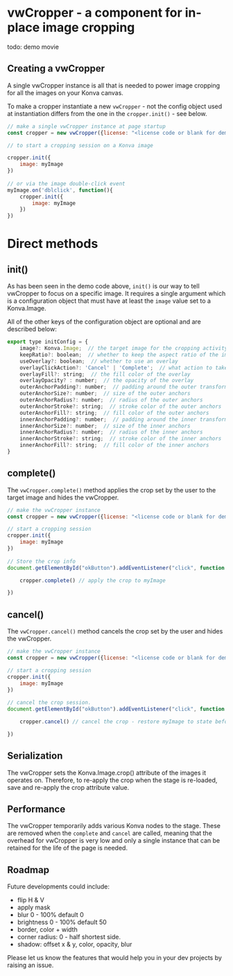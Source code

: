 
# vwCropper - a component for in-place image cropping

todo: demo movie

## Creating a vwCropper

A single vwCropper instance is all that is needed to power image cropping for all the images on your Konva canvas.

To make a cropper instantiate a new `vwCropper` - not the config object used at instantiation differs from the one in the `cropper.init()` - see below.


```js
// make a single vwCropper instance at page startup
const cropper = new vwCropper({license: "<license code or blank for demo>"})

// to start a cropping session on a Konva image

cropper.init({
    image: myImage
})  
 
// or via the image double-click event
myImage.on('dblclick', function(){
    cropper.init({
        image: myImage
    })  
})

```

# Direct methods

## init() 

As has been seen in the demo code above, `init()` is our way to tell vwCropper to focus on a specific image. It requires a single argument which is a configuration object that must have at least the `image` value set to a Konva.Image.

All of the other keys of the configuration object are optional and are described below:

```js
export type initConfig = {
    image?: Konva.Image;  // the target image for the cropping activity
    keepRatio?: boolean;  // whether to keep the aspect ratio of the image
    useOverlay?: boolean;  // whether to use an overlay
    overlayClickAction?: 'Cancel' | 'Complete';  // what action to take when the overlay is clicked
    overlayFill?: string;  // the fill color of the overlay
    overlayOpacity? : number;  // the opacity of the overlay
    outerAnchorPadding?: number;  // padding around the outer transformer
    outerAnchorSize?: number;  // size of the outer anchors
    outerAnchorRadius?: number;  // radius of the outer anchors
    outerAnchorStroke?: string;  // stroke color of the outer anchors
    outerAnchorFill?: string;  // fill color of the outer anchors
    innerAnchorPadding?: number;  // padding around the inner transformer
    innerAnchorSize?: number;  // size of the inner anchors
    innerAnchorRadius?: number;  // radius of the inner anchors
    innerAnchorStroke?: string;  // stroke color of the inner anchors
    innerAnchorFill?: string;  // fill color of the inner anchors
}
```

## complete() 

The `vwCropper.complete()` method applies the crop set by the user to the target image and hides the vwCropper. 

```js
// make the vwCropper instance
const cropper = new vwCropper({license: "<license code or blank for demo>"})

// start a cropping session
cropper.init({
    image: myImage
})  
 
// Store the crop info  
document.getElementById("okButton").addEventListener("click", function (e) {

    cropper.complete() // apply the crop to myImage

})
```

## cancel() 

The `vwCropper.cancel()` method cancels the crop set by the user and hides the vwCropper. 

```js
// make the vwCropper instance
const cropper = new vwCropper({license: "<license code or blank for demo>"})

// start a cropping session
cropper.init({
    image: myImage
})  
 
// cancel the crop session.
document.getElementById("okButton").addEventListener("click", function (e) {

    cropper.cancel() // cancel the crop - restore myImage to state before cropping started.

})
```

## Serialization

The vwCropper sets the Konva.Image.crop() attribute of the images it operates on. Therefore, to re-apply the crop when the stage is re-loaded, save and re-apply the crop attribute value.



## Performance

The vwCropper temporarily adds various Konva nodes to the stage. These are removed when the `complete` and `cancel` are called, meaning that the overhead for vwCropper is very low and only a single instance that can be retained for the life of the page is needed.



## Roadmap

Future developments could include:  

- flip H & V
- apply mask
- blur 0 - 100% default 0
- brightness 0 - 100% default 50
- border, color + width
- corner radius: 0 - half shortest side.
- shadow: offset x & y, color, opacity, blur

Please let us know the features that would help you in your dev projects by raising an issue.